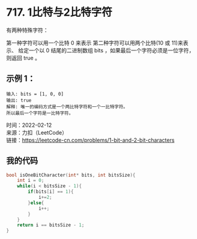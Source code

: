# 717. 1比特与2比特字符
有两种特殊字符：

第一种字符可以用一个比特 0 来表示
第二种字符可以用两个比特(10 或 11)来表示、
给定一个以 0 结尾的二进制数组 bits ，如果最后一个字符必须是一位字符，则返回 true 。

## 示例 1：

```
输入: bits = [1, 0, 0]
输出: true
解释: 唯一的编码方式是一个两比特字符和一个一比特字符。
所以最后一个字符是一比特字符。
```
时间：2022-02-12  
来源：力扣（LeetCode）  
链接：https://leetcode-cn.com/problems/1-bit-and-2-bit-characters

## 我的代码

```C
bool isOneBitCharacter(int* bits, int bitsSize){
    int i = 0;
    while(i < bitsSize - 1){
        if(bits[i] == 1){
            i+=2;
        }else{
            i++;
        }
    }
    return i == bitsSize - 1;
}
```
